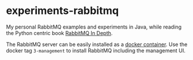 # experiments-rabbitmq
My personal RabbitMQ examples and experiments in Java, while reading the Python centric book [RabbitMQ In Depth](https://www.manning.com/books/rabbitmq-in-depth).

The RabbitMQ server can be easily installed as a [docker container](https://hub.docker.com/_/rabbitmq).
Use the docker tag ```3-management``` to install RabbitMQ including the management UI.

